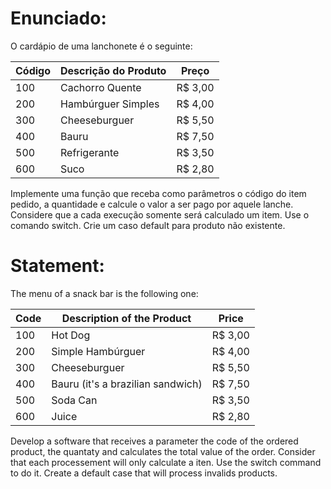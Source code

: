 # Enunciado:

O cardápio de uma lanchonete é o seguinte:

|Código | Descrição do Produto | Preço|
|-------|----------------------|------|
|100 | Cachorro Quente | R$ 3,00 |
| 200 | Hambúrguer Simples | R$ 4,00|
| 300 | Cheeseburguer | R$ 5,50 |
| 400 | Bauru | R$ 7,50 |
| 500 | Refrigerante | R$ 3,50 |
| 600 | Suco | R$ 2,80 |

Implemente uma função que receba como parâmetros o código do item pedido, a quantidade e calcule o valor a ser pago por aquele lanche. Considere que a cada execução somente será calculado um item. Use o comando switch. Crie um caso default para produto não existente.

# Statement:

The menu of a snack bar is the following one:

|Code | Description of the Product | Price|
|-------|----------------------|------|
|100 | Hot Dog | R$ 3,00 |
| 200 | Simple Hambúrguer | R$ 4,00|
| 300 | Cheeseburguer | R$ 5,50 |
| 400 | Bauru (it's a brazilian sandwich)| R$ 7,50 |
| 500 | Soda Can | R$ 3,50 |
| 600 | Juice | R$ 2,80 |


Develop a software that receives a parameter the code of the ordered product, the quantaty and calculates the total value of the order. Consider that each processement will only calculate a iten. Use the switch command to do it. Create a default case that will process invalids products.